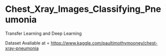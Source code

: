 # Chest_Xray_Images_Classifying_Pneumonia
Transfer Learning and Deep Learning

Dataset Avaliable at = https://www.kaggle.com/paultimothymooney/chest-xray-pneumonia
